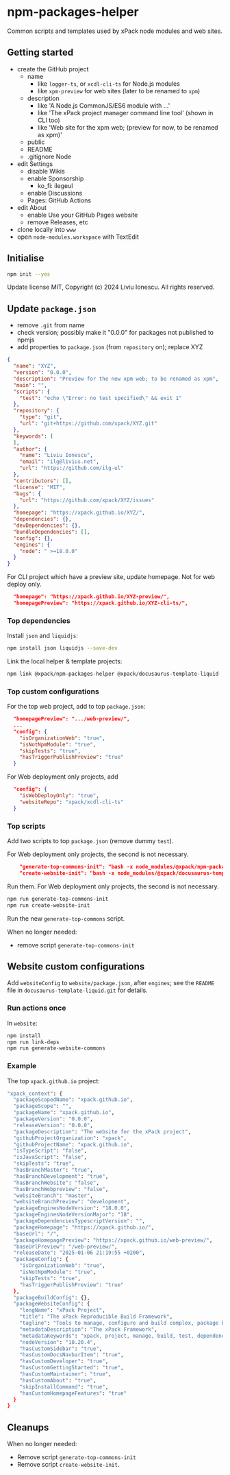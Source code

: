 # npm-packages-helper

Common scripts and templates used by xPack node modules and web sites.

## Getting started

- create the GitHub project
  - name
    - like `logger-ts`, or `xcdl-cli-ts` for Node.js modules
    - like `xpm-preview` for web sites (later to be renamed to `xpm`)
  - description
    - like 'A Node.js CommonJS/ES6 module with ...'
    - like 'The xPack project manager command line tool' (shown in CLI too)
    - like 'Web site for the xpm web; (preview for now, to be renamed as xpm)'
  - public
  - README
  - .gitignore Node
- edit Settings
  - disable Wikis
  - enable Sponsorship
    - ko_fi: ilegeul
  - enable Discussions
  - Pages: GitHub Actions
- edit About
  - enable Use your GitHub Pages website
  - remove Releases, etc
- clone locally into `www`
- open `node-modules.workspace` with TextEdit

## Initialise

```sh
npm init --yes
```

Update license MIT, Copyright (c) 2024 Liviu Ionescu. All rights reserved.

## Update `package.json`

- remove `.git` from name
- check version; possibly make it "0.0.0" for packages not published to npmjs
- add properties to `package.json` (from `repository` on); replace XYZ

```json
{
  "name": "XYZ",
  "version": "0.0.0",
  "description": "Preview for the new xpm web; to be renamed as xpm",
  "main": "",
  "scripts": {
    "test": "echo \"Error: no test specified\" && exit 1"
  },
  "repository": {
    "type": "git",
    "url": "git+https://github.com/xpack/XYZ.git"
  },
  "keywords": [
  ],
  "author": {
    "name": "Liviu Ionescu",
    "email": "ilg@livius.net",
    "url": "https://github.com/ilg-ul"
  },
  "contributors": [],
  "license": "MIT",
  "bugs": {
    "url": "https://github.com/xpack/XYZ/issues"
  },
  "homepage": "https://xpack.github.io/XYZ/",
  "dependencies": {},
  "devDependencies": {},
  "bundleDependencies": [],
  "config": {},
  "engines": {
    "node": " >=18.0.0"
  }
}
```

For CLI project which have a preview site, update homepage.
Not for web deploy only.

```json
  "homepage": "https://xpack.github.io/XYZ-preview/",
  "homepagePreview": "https://xpack.github.io/XYZ-cli-ts/",
```

### Top dependencies

Install `json` and `liquidjs`:

```sh
npm install json liquidjs --save-dev
```

Link the local helper & template projects:

```sh
npm link @xpack/npm-packages-helper @xpack/docusaurus-template-liquid
```

### Top custom configurations

For the top web project, add to top `package.json`:

```json
  "homepagePreview": ".../web-preview/",
  ...
  "config": {
    "isOrganizationWeb": "true",
    "isNotNpmModule": "true",
    "skipTests": "true",
    "hasTriggerPublishPreview": "true"
  }
```

For Web deployment only projects, add

```json
  "config": {
    "isWebDeployOnly": "true",
    "websiteRepo": "xpack/xcdl-cli-ts"
  }
```

### Top scripts

Add two scripts to top `package.json` (remove dummy `test`).

For Web deployment only projects, the second is not necessary.

```json
    "generate-top-commons-init": "bash -x node_modules/@xpack/npm-packages-helper/maintenance-scripts/generate-top-commons.sh --init --xpack",
    "create-website-init": "bash -x node_modules/@xpack/docusaurus-template-liquid/maintenance-scripts/generate-commons.sh --init"
```

Run them. For Web deployment only projects, the second is not necessary.

```sh
npm run generate-top-commons-init
npm run create-website-init
```

Run the new `generate-top-commons` script.

When no longer needed:

- remove script `generate-top-commons-init`

## Website custom configurations

Add `websiteConfig` to `website/package.json`, after `engines`;
see the `README` file in `docusaurus-template-liquid.git` for details.

### Run actions once

In `website`:

```sh
npm install
npm run link-deps
npm run generate-website-commons
```

### Example

The top `xpack.github.io` project:

```sh
"xpack_context": {
  "packageScopedName": "xpack.github.io",
  "packageScope": "",
  "packageName": "xpack.github.io",
  "packageVersion": "0.0.0",
  "releaseVersion": "0.0.0",
  "packageDescription": "The website for the xPack project",
  "githubProjectOrganization": "xpack",
  "githubProjectName": "xpack.github.io",
  "isTypeScript": "false",
  "isJavaScript": "false",
  "skipTests": "true",
  "hasBranchMaster": "true",
  "hasBranchDevelopment": "true",
  "hasBranchWebsite": "false",
  "hasBranchWebpreview": "false",
  "websiteBranch": "master",
  "websiteBranchPreview": "development",
  "packageEnginesNodeVersion": "18.0.0",
  "packageEnginesNodeVersionMajor": "18",
  "packageDependenciesTypescriptVersion": "",
  "packageHomepage": "https://xpack.github.io/",
  "baseUrl": "/",
  "packageHomepagePreview": "https://xpack.github.io/web-preview/",
  "baseUrlPreview": "/web-preview/",
  "releaseDate": "2025-01-06 21:19:55 +0200",
  "packageConfig": {
    "isOrganizationWeb": "true",
    "isNotNpmModule": "true",
    "skipTests": "true",
    "hasTriggerPublishPreview": "true"
  },
  "packageBuildConfig": {},
  "packageWebsiteConfig": {
    "longName": "xPack Project",
    "title": "The xPack Reproducible Build Framework",
    "tagline": "Tools to manage, configure and build complex, package based, multi-target projects, in a reproducible way",
    "metadataDescription": "The xPack Framework",
    "metadataKeywords": "xpack, project, manage, build, test, dependencies, xpm, npm, reproducibility",
    "nodeVersion": "18.20.4",
    "hasCustomSidebar": "true",
    "hasCustomDocsNavbarItem": "true",
    "hasCustomDeveloper": "true",
    "hasCustomGettingStarted": "true",
    "hasCustomMaintainer": "true",
    "hasCustomAbout": "true",
    "skipInstallCommand": "true",
    "hasCustomHomepageFeatures": "true"
  }
}
```

## Cleanups

When no longer needed:

- Remove script `generate-top-commons-init`
- Remove script `create-website-init`.
